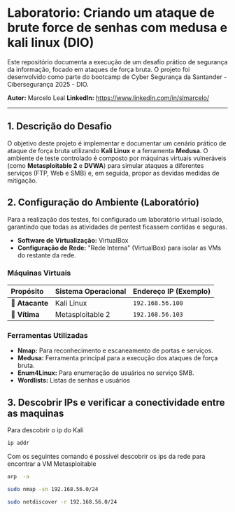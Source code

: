 # Laboratorio: Criando um ataque de brute force de senhas com medusa e kali linux (DIO)
Este repositório documenta a execução de um desafio prático de segurança da informação, focado em ataques de força bruta. O projeto foi desenvolvido como parte do bootcamp de Cyber Segurança da Santander - Cibersegurança 2025 - DIO.

**Autor:** Marcelo Leal
**LinkedIn:** https://www.linkedin.com/in/slmarcelo/

---

## 1. Descrição do Desafio

O objetivo deste projeto é implementar e documentar um cenário prático de ataque de força bruta utilizando **Kali Linux** e a ferramenta **Medusa**. O ambiente de teste controlado é composto por máquinas virtuais vulneráveis (como **Metasploitable 2** e **DVWA**) para simular ataques a diferentes serviços (FTP, Web e SMB) e, em seguida, propor as devidas medidas de mitigação.

## 2. Configuração do Ambiente (Laboratório)

Para a realização dos testes, foi configurado um laboratório virtual isolado, garantindo que todas as atividades de pentest ficassem contidas e seguras.

* **Software de Virtualização:** VirtualBox
* **Configuração de Rede:** "Rede Interna" (VirtualBox) para isolar as VMs do restante da rede.

### Máquinas Virtuais

| Propósito | Sistema Operacional | Endereço IP (Exemplo) |
| :--- | :--- | :--- |
| 📍 **Atacante** | Kali Linux | `192.168.56.100` |
| 🎯 **Vítima** | Metasploitable 2 | `192.168.56.103` |

### Ferramentas Utilizadas

* **Nmap:** Para reconhecimento e escaneamento de portas e serviços.
* **Medusa:** Ferramenta principal para a execução dos ataques de força bruta.
* **Enum4Linux:** Para enumeração de usuários no serviço SMB.
* **Wordlists:** Listas de senhas e usuários


## 3. Descobrir IPs e verificar a conectividade entre as maquinas

Para descobrir o ip do Kali 

```bash
ip addr
```
Com os seguintes comando é possivel descobrir os ips da rede para encontrar a VM Metasploitable

```bash
arp  -a
```
```bash
sudo nmap -sn 192.168.56.0/24
```
```bash 
sudo netdiscover -r 192.168.56.0/24
```


